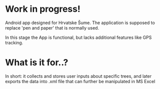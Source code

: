 # Work in progress!

Android app designed for Hrvatske Šume. The application is supposed to replace 'pen and paper' that is normally used.

In this stage the App is functional, but lacks additional features like GPS tracking.

# What is it for..?

In short: it collects and stores user inputs about specific trees, and later exports the data into .xml file that can further be manipulated in MS Excel
